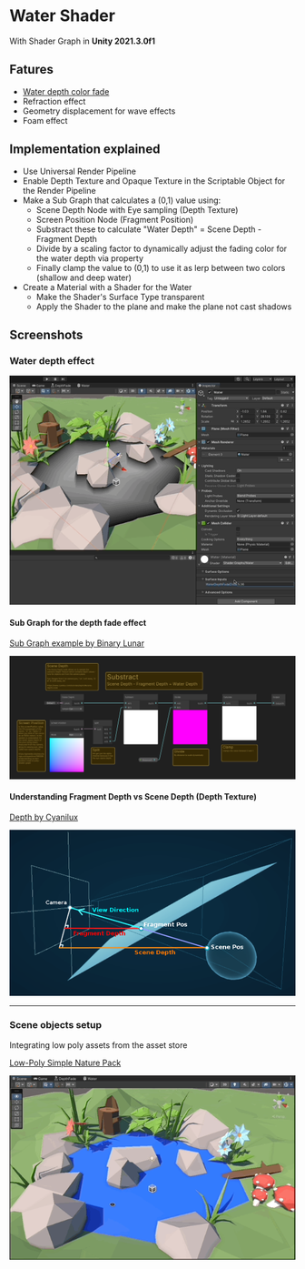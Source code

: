 # Water Shader

With Shader Graph in **Unity 2021.3.0f1**

## Fatures

- [Water depth color fade](#water-depth-effect)
- Refraction effect
- Geometry displacement for wave effects
- Foam effect

## Implementation explained

- Use Universal Render Pipeline
- Enable Depth Texture and Opaque Texture in the Scriptable Object for the Render Pipeline
- Make a Sub Graph that calculates a (0,1) value using:
  - Scene Depth Node with Eye sampling (Depth Texture)
  - Screen Position Node (Fragment Position)
  - Substract these to calculate "Water Depth" = Scene Depth - Fragment Depth
  - Divide by a scaling factor to dynamically adjust the fading color for the water depth via property
  - Finally clamp the value to (0,1) to use it as lerp between two colors (shallow and deep water)
- Create a Material with a Shader for the Water
  - Make the Shader's Surface Type transparent
  - Apply the Shader to the plane and make the plane not cast shadows

## Screenshots

### Water depth effect

![Water depth effect](./docs/screenshots/water_depth.gif)

#### Sub Graph for the depth fade effect

[Sub Graph example by Binary Lunar](https://www.youtube.com/watch?v=MHdDUqJHJxM)

![Depth fade sub graph](./docs/screenshots/depth_fade_sub_graph.png)

#### Understanding Fragment Depth vs Scene Depth (Depth Texture)

[Depth by Cyanilux](https://www.cyanilux.com/tutorials/depth/#scene-depth-node)

![Depth fade sub graph](./docs/screenshots/fragment_depth_vs_scene_depth.png)

---

### Scene objects setup

Integrating low poly assets from the asset store

[Low-Poly Simple Nature Pack](https://assetstore.unity.com/packages/3d/environments/landscapes/low-poly-simple-nature-pack-162153)

![Scene objects setup](./docs/screenshots/scene_objects.gif)
